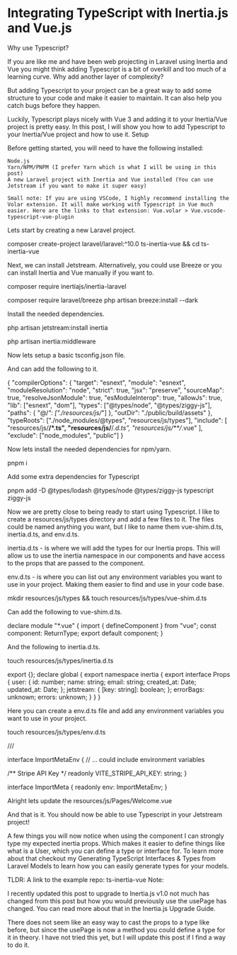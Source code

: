 # Integrating TypeScript with Inertia.js and Vue.js

Why use Typescript?

If you are like me and have been web projecting in Laravel using Inertia and Vue you might think adding Typescript is a bit of overkill and too much of a learning curve. Why add another layer of complexity?

But adding Typescript to your project can be a great way to add some structure to your code and make it easier to maintain. It can also help you catch bugs before they happen.

Luckily, Typescript plays nicely with Vue 3 and adding it to your Inertia/Vue project is pretty easy. In this post, I will show you how to add Typescript to your Inertia/Vue project and how to use it.
Setup

Before getting started, you will need to have the following installed:

    Node.js
    Yarn/NPM/PNPM (I prefer Yarn which is what I will be using in this post)
    A new Laravel project with Inertia and Vue installed (You can use Jetstream if you want to make it super easy)

    Small note: If you are using VSCode, I highly recommend installing the Volar extension. It will make working with Typescript in Vue much easier. Here are the links to that extension: Vue.volar > Vue.vscode-typescript-vue-plugin

Lets start by creating a new Laravel project.

composer create-project laravel/laravel:^10.0 ts-inertia-vue && cd ts-inertia-vue

Next, we can install Jetstream. Alternatively, you could use Breeze or you can install Inertia and Vue manually if you want to.

composer require inertiajs/inertia-laravel

composer require laravel/breeze
php artisan breeze:install --dark




Install the needed dependencies.

php artisan jetstream:install inertia


php artisan inertia:middleware


Now lets setup a basic tsconfig.json file.



And can add the following to it.

{
  "compilerOptions": {
    "target": "esnext",
    "module": "esnext",
    "moduleResolution": "node",
    "strict": true,
    "jsx": "preserve",
    "sourceMap": true,
    "resolveJsonModule": true,
    "esModuleInterop": true,
    "allowJs": true,
    "lib": ["esnext", "dom"],
    "types": ["@types/node", "@types/ziggy-js"],
    "paths": {
      "@/*": ["./resources/js/*"]
    },
    "outDir": "./public/build/assets"
  },
  "typeRoots": ["./node_modules/@types", "resources/js/types"],
  "include": [
    "resources/js/**/*.ts",
    "resources/js/**/*.d.ts",
    "resources/js/**/*.vue"
  ],
  "exclude": ["node_modules", "public"]
}

Now lets install the needed dependencies for npm/yarn.

pnpm i

Add some extra dependencies for Typescript

pnpm add -D @types/lodash @types/node @types/ziggy-js typescript ziggy-js

Now we are pretty close to being ready to start using Typescript. I like to create a resources/js/types directory and add a few files to it. The files could be named anything you want, but I like to name them vue-shim.d.ts, inertia.d.ts, and env.d.ts.

inertia.d.ts - is where we will add the types for our Inertia props. This will allow us to use the inertia namespace in our components and have access to the props that are passed to the component.

env.d.ts - is where you can list out any environment variables you want to use in your project. Making them easier to find and use in your code base.

mkdir resources/js/types && touch resources/js/types/vue-shim.d.ts

Can add the following to vue-shim.d.ts.

declare module "*.vue" {
  import { defineComponent } from "vue";
  const component: ReturnType<typeof defineComponent>;
  export default component;
}

And the following to inertia.d.ts.

touch resources/js/types/inertia.d.ts

export {};
declare global {
  export namespace inertia {
    export interface Props {
      user: {
        id: number;
        name: string;
        email: string;
        created_at: Date;
        updated_at: Date;
      };
      jetstream: {
        [key: string]: boolean;
      };
      errorBags: unknown;
      errors: unknown;
    }
  }
}

Here you can create a env.d.ts file and add any environment variables you want to use in your project.

touch resources/js/types/env.d.ts

/// <reference types="vite/client" />

interface ImportMetaEnv {
  // ... could include environment variables

  /** Stripe API Key */
  readonly VITE_STRIPE_API_KEY: string;
}

interface ImportMeta {
  readonly env: ImportMetaEnv;
}

Alright lets update the resources/js/Pages/Welcome.vue

<script lang="ts" setup>
import type { PropType } from 'vue'
import { computed } from 'vue'
import route from 'ziggy-js'
import { Head, Link, usePage } from '@inertiajs/vue3'

defineProps({
  canLogin: Boolean as PropType<boolean>,
  canRegister: Boolean as PropType<boolean>,
  laravelVersion: String as PropType<string>,
  phpVersion: String as PropType<string>,
})

const user = computed(() => usePage().props?.user)
</script>

<template>
  <Head title="Welcome" />

  <div
    class="relative flex items-top justify-center min-h-screen bg-gray-100 dark:bg-gray-900 sm:items-center sm:pt-0"
  >
    <div v-if="canLogin" class="hidden fixed top-0 right-0 px-6 py-4 sm:block">
      <Link
        v-if="user"
        :href="route('dashboard')"
        class="text-sm text-gray-700 dark:text-gray-500 underline"
      >
        Dashboard
      </Link>

      <template v-else>
        <Link
          :href="route('login')"
          class="text-sm text-gray-700 dark:text-gray-500 underline"
        >
          Log in
        </Link>

        <Link
          v-if="canRegister"
          :href="route('register')"
          class="ml-4 text-sm text-gray-700 dark:text-gray-500 underline"
        >
          Register
        </Link>
      </template>
    </div>
    <div class="max-w-6xl mx-auto sm:px-6 lg:px-8">
      <div class="flex justify-center mt-4 sm:items-center sm:justify-between">
        <div
          class="ml-4 text-center text-sm text-gray-500 sm:text-right sm:ml-0"
        >
          Laravel v{{ laravelVersion }} (PHP v{{ phpVersion }})
        </div>
      </div>
    </div>
  </div>
</template>

And that is it. You should now be able to use Typescript in your Jetstream project!

A few things you will now notice when using the <Link> component I can strongly type my expected inertia props. Which makes it easier to define things like what is a User, which you can define a type or interface for. To learn more about that checkout my Generating TypeScript Interfaces & Types from Laravel Models to learn how you can easily generate types for your models.

TLDR: A link to the example repo: ts-inertia-vue
Note:

I recently updated this post to upgrade to Inertia.js v1.0 not much has changed from this post but how you would previously use the usePage has changed. You can read more about that in the Inertia.js Upgrade Guide.

There does not seem like an easy way to cast the props to a type like before, but since the usePage is now a method you could define a type for it in theory. I have not tried this yet, but I will update this post if I find a way to do it.